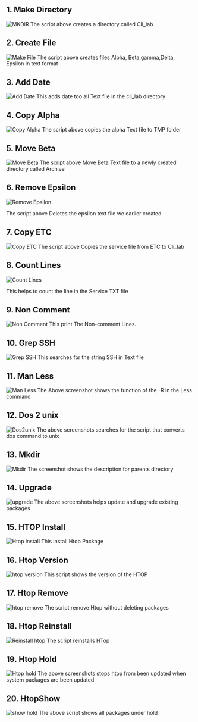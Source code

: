 ## 1. Make Directory
![MKDIR](./Screenshots/MKDIR.jpg)
The script above creates a directory called Cli_lab

## 2. Create File
 ![Make File](./Screenshots/Make%20File.jpg)
 The script above creates files Alpha, Beta,gamma,Delta, Epsilon in text format

## 3. Add Date
![Add Date](./Screenshots/Add%20Date.jpg)
This adds date too all Text file in the cli_lab directory

## 4. Copy Alpha
![Copy Alpha](./Screenshots/Copy%20Alpha.jpg)
The script above copies the alpha Text file to TMP folder

## 5. Move Beta
![Move Beta](./Screenshots/Move%20Beta.jpg)
The script above Move Beta Text file to a newly created directory called Archive

## 6. Remove Epsilon

![Remove Epsilon](./Screenshots/Remove%20Epsilon.jpg)

The script above Deletes the epsilon text file we earlier created


## 7. Copy ETC 
![Copy ETC](./Screenshots/Copy%20ETC.jpg)
The script above Copies the service file from ETC to Cli_lab

## 8. Count Lines

![Count Lines](./Screenshots/Count%20Lines.jpg)

This helps to count the line in the  Service TXT file


## 9. Non Comment 
 ![Non Comment](./Screenshots/Non%20Comment%20Lines.jpg)
 This print The Non-comment Lines.

## 10. Grep SSH
  ![Grep SSH](./Screenshots/Grep%20SSH.jpg)
This searches for the string SSH in Text file

## 11.  Man Less
   ![Man Less](./Screenshots/MAN%20Less.jpg)
   The Above screenshot shows the function of the -R in the Less command

## 12. Dos 2 unix
   ![Dos2unix](./Screenshots/Dos%20to%20unix.jpg)
   The above screenshots searches for the script that converts dos command to unix

## 13. Mkdir 
![Mkdir](./Screenshots/MKDIR%20-P.jpg)
   The screenshot shows the description for parents directory 

## 14. Upgrade
   ![upgrade](./Screenshots/Upgrade.jpg)
   The above screenshots  helps update and upgrade existing packages

## 15. HTOP Install
  ![Htop install](./Screenshots/HTOP%20install.jpg)
  This install Htop Package

## 16. Htop Version
   ![htop version](./Screenshots/HTOP%20version.jpg)
   This script shows the version of the HTOP


## 17. Htop Remove
![htop remove](./Screenshots/Remove%20htop.jpg)
The script remove Htop without deleting packages


## 18. Htop Reinstall
![Reinstall htop](./Screenshots/Reinstall%20htop.jpg)
    The script reinstalls HTop
 

## 19. Htop Hold
![Htop hold](./Screenshots/Htop%20hold.jpg)
 The above screenshots stops htop from been updated when system packages are been updated


## 20. HtopShow
![show hold](./Screenshots/Show%20hold.jpg)
The above script shows all packages under hold

       